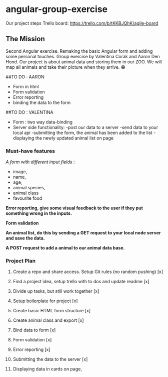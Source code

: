 # angular-group-exercise

Our project steps Trello board: https://trello.com/b/tKKBJQhK/agile-board

## The Mission

Second Angular exercise. Remaking the basic Angular form and adding some personal touches.
Group exercise by Valentina Corak and Aaron Den Hond.
Our project is about animal data and storing them in our ZOO. We will map all animals and take their picture when they arrive. 😁

##TO DO : AARON

- Form in html
- Form validation
- Error reporting
- binding the data to the form

##TO DO : VALENTINA

- Form : two way data-binding
- Server side functionality:
    -post our data to a server
    -send data to your local api
    -submitting the form, the animal has been added to the list
    -displaying the newly updated animal list on page
  

### Must-have features

_A form with different input fields :_

- image,
- name,
- age,
- animal species,
- animal class
- favourite food

**Error reporting, give some visual feedback to the user if they put something wrong in the inputs.**

**Form validation**

**An animal list, do this by sending a GET request to your local node server and save the data.**

**A POST request to add a animal to our animal data base.**

### Project Plan

1. Create a repo and share access. Setup Git rules (no random pushing) [x]

2. Find a project idea, setup trello with to dos and update readme [x]

3. Divide up tasks, but still work together [x]

4. Setup boilerplate for project [x]

5. Create basic HTML form structure [x]

6. Create animal class and export [x]

7. Bind data to form [x]

8. Form validation [x]

9. Error reporting [x]

10. Submitting the data to the server [x]

11. Displaying data in cards on page, 
